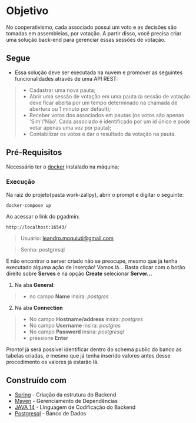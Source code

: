 # Objetivo
No cooperativismo, cada associado possui um voto e as decisões são tomadas em assembleias, por votação.
A partir disso, você precisa criar uma solução back-end para gerenciar essas sessões de votação.

## Segue
* Essa solução deve ser executada na nuvem e promover as seguintes funcionalidades através de uma API
REST:
> * Cadastrar uma nova pauta;
> * Abrir uma sessão de votação em uma pauta (a sessão de votação deve ficar aberta por um tempo
determinado na chamada de abertura ou 1 minuto por default);
> * Receber votos dos associados em pautas (os votos são apenas 'Sim'/'Não'. Cada associado é
identificado por um id único e pode votar apenas uma vez por pauta);
> * Contabilizar os votos e dar o resultado da votação na pauta.

## Pré-Requisitos

Necessário ter o [docker](https://docs.docker.com/) instalado na máquina;

### Execução

Na raiz do projeto(pasta work-zallpy), abrir o prompt e digitar o seguinte:

```
docker-compose up
```

Ao acessar o link do pgadmin: 

```
http://localhost:16543/
```

> Usuário: leandro.moquiuti@gmail.com

> Senha: postgresql


E não encontrar o server criado não se preocupe, mesmo que já tenha executado alguma ação de inserção!
Vamos lá... 
Basta clicar com o botão direito sobre **Serves** e na opção **Create** selecionar **Server...**
1. Na aba **General**: 
> * no campo **Name** insira: _postgres_ .
2. Na aba **Connection**
> * No campo **Hostname/address** insira: _postgres_
> * No campo **Username** insira: _postgres_
> *	No campo **Password** insira: _postgresql_
> * pressione **Enter** 

Pronto! já será possível identificar dentro do schema public do banco as tabelas criadas, e mesmo que já tenha inserido valores
antes desse procedimento os valores já estarão lá.

## Construído com 

* [Spring](https://start.spring.io/) - Criação da estrutura do Backend
* [Maven](https://maven.apache.org/) - Gerenciamento de Dependências
* [JAVA 14](https://www.oracle.com/java/technologies/javase-downloads.html#JDK14) - Linguagem de Codificação do Backend
* [Postgresql](https://www.postgresql.org/download/) - Banco de Dados
